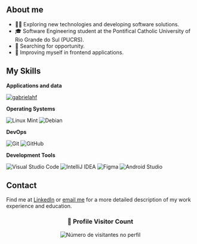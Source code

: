 

## About me 

- 👨‍💻  Exploring new technologies and developing software solutions.
- 🎓 Software Engineering student at the Pontifical Catholic University of Rio Grande do Sul (PUCRS).
- 💼 Searching for opportunity.
- 🌱 Improving myself in frontend applications.

## My Skills

**Applications and data**

[![gabrielahf](https://github-readme-stats.vercel.app/api/top-langs/?username=gabrielahf&layout=compact)](https://github.com/anuraghazra/github-readme-stats)


**Operating Systems**

![Linux Mint](https://img.shields.io/badge/Linux%20Mint-87CF3E?style=flat&logo=Linux%20Mint&logoColor=white)
![Debian](https://img.shields.io/badge/Debian-D70A53?style=flat&logo=debian&logoColor=white)

**DevOps**

![Git](https://img.shields.io/badge/-Git-333333?style=flat&logo=git)
![GitHub](https://img.shields.io/badge/-GitHub-333333?style=flat&logo=github)


**Development Tools**

![Visual Studio Code](https://img.shields.io/badge/-Visual%20Studio%20Code-333333?style=flat&logo=visual-studio-code&logoColor=007ACC)
![IntelliJ IDEA](https://img.shields.io/badge/IntelliJIDEA-333333.svg?style=flat&logo=intellij-idea&logoColor=white)
![Figma](https://img.shields.io/badge/-Figma-333333?style=flat&logo=figma&logoColor=007ACC)
![Android Studio](https://img.shields.io/badge/android%20studio-333333?style=flat&logo=android%20studio&logoColor=white)




## Contact
Find me at [LinkedIn](https://www.linkedin.com/in/gabrielaroxo/) or <a href="mailto:gabrielahroxo@gmail.com">email me</a> for a more detailed description of my work experience and education.





<div align="center">
  <h3><b>📍 Profile Visitor Count</b></h3>
</div>

<p align="center">
  <img
    src="https://profile-counter.glitch.me/gabrielahf/count.svg"
    alt="Número de visitantes no perfil"
  />
</p>


